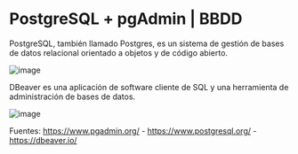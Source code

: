 # PostgreSQL + pgAdmin | BBDD 

PostgreSQL, también llamado Postgres, es un sistema de gestión de bases de datos relacional orientado a objetos y de código abierto.

![image](https://github.com/user-attachments/assets/7103c7e4-f973-4569-9050-39aed00d0ec7) 

DBeaver es una aplicación de software cliente de SQL y una herramienta de administración de bases de datos.

![image](https://github.com/user-attachments/assets/f1073b0d-c0e0-459d-bb11-9264c3a7efd0)


Fuentes:
https://www.pgadmin.org/ - https://www.postgresql.org/ - https://dbeaver.io/
